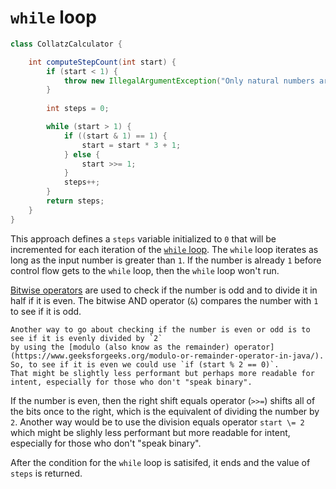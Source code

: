 # `while` loop

```java
class CollatzCalculator {

    int computeStepCount(int start) {
        if (start < 1) {
            throw new IllegalArgumentException("Only natural numbers are allowed");
        }
        
        int steps = 0;

        while (start > 1) {
            if ((start & 1) == 1) {
                start = start * 3 + 1;
            } else {
                start >>= 1;
            }
            steps++;
        }
        return steps;
    }
}
```

This approach defines a `steps` variable initialized to `0` that will be incremented for each iteration of the [`while` loop][while-loop].
The `while` loop iterates as long as the input number is greater than `1`.
If the number is already `1` before control flow gets to the `while` loop, then the `while` loop won't run.

[Bitwise operators][bitwise-operators] are used to check if the number is odd and to divide it in half if it is even.
The bitwise AND operator (`&`) compares the number with `1` to see if it is odd.

```exercism/note
Another way to go about checking if the number is even or odd is to see if it is evenly divided by `2`
by using the [modulo (also know as the remainder) operator](https://www.geeksforgeeks.org/modulo-or-remainder-operator-in-java/).
So, to see if it is even we could use `if (start % 2 == 0)`.
That might be slightly less performant but perhaps more readable for intent, especially for those who don't "speak binary".
```

If the number is even, then the right shift equals operator (`>>=`) shifts all of the bits once to the right, which is the equivalent
of dividing the number by `2`.
Another way would be to use the division equals operator `start \= 2` which might be slighly less performant but more readable
for intent, especially for those who don't "speak binary".

After the condition for the `while` loop is satisifed, it ends and the value of `steps` is returned.

[while-loop]: https://www.geeksforgeeks.org/java-while-loop-with-examples/
[bitwise-operators]: https://www.geeksforgeeks.org/java-logical-operators-with-examples/
[remainder-operator]: https://www.geeksforgeeks.org/modulo-or-remainder-operator-in-java/

